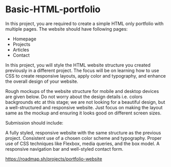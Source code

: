 # Basic-HTML-portfolio
In this project, you are required to create a simple HTML only portfolio with multiple pages. The website should have following pages:

* Homepage
* Projects
* Articles
* Contact

In this project, you will style the HTML website structure you created previously in a different project. The focus will be on learning how to use CSS to create responsive layouts, apply color and typography, and enhance the overall design of your website.

Rough mockups of the website structure for mobile and desktop devices are given below. Do not worry about the design details i.e. colors backgrounds etc at this stage; we are not looking for a beautiful design, but a well-structured and responsive website.
Just focus on making the layout same as the mockup and ensuring it looks good on different screen sizes.


Submission should include:

A fully styled, responsive website with the same structure as the previous project.
Consistent use of a chosen color scheme and typography.
Proper use of CSS techniques like Flexbox, media queries, and the box model.
A responsive navigation bar and well-styled contact form.

https://roadmap.sh/projects/portfolio-website

